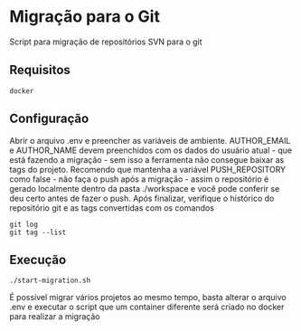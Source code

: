 # Migração para o Git

Script para migração de repositórios SVN para o git

## Requisitos

```
docker
```

## Configuração
Abrir o arquivo .env e preencher as variáveis de ambiente. 
AUTHOR_EMAIL e AUTHOR_NAME devem preenchidos com os dados do usuário atual - que está fazendo a migração - sem isso a ferramenta não consegue baixar as tags do projeto.
Recomendo que mantenha a variável PUSH_REPOSITORY como false - não faça o push após a migração - assim o repositório é gerado localmente dentro da pasta ./workspace e você pode conferir se deu certo antes de fazer o push.
Após finalizar, verifique o histórico do repositório git e as tags convertidas com os comandos

```
git log
git tag --list
```

## Execução

```
./start-migration.sh
```

É possível migrar vários projetos ao mesmo tempo, basta alterar o arquivo .env e executar o script que um container diferente será criado no docker para realizar a migração

